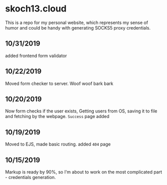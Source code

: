 # skoch13.cloud
This is a repo for my personal website, which represents my sense of humor and could be handy with generating SOCKS5 proxy credentials.

## 10/31/2019
added frontend form validator

## 10/22/2019
Moved form checker to server. Woof woof bark bark

## 10/20/2019
Now form checks if the user exists, Getting users from OS, saving it to file and fetching by the webpage. `Success` page added

## 10/19/2019
Moved to EJS, made basic routing. added `404` page

## 10/15/2019
Markup is ready by 90%, so I'm about to work on the most complicated part - credentials generation.